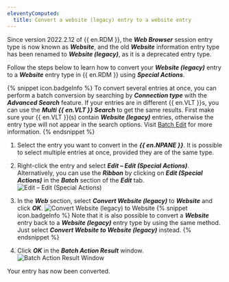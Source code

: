 ```yaml
---
eleventyComputed:
  title: Convert a website (legacy) entry to a website entry
---
```

Since version 2022.2.12 of {{ en.RDM }}, the ***Web Browser*** session entry type is now known as ***Website***, and the old ***Website*** information entry type has been renamed to ***Website (legacy)***, as it is a deprecated entry type.

Follow the steps below to learn how to convert your ***Website (legacy)*** entry to a ***Website*** entry type in {{ en.RDM }} using ***Special Actions***.

{% snippet icon.badgeInfo %}
To convert several entries at once, you can perform a batch conversion by searching by ***Connection type*** with the ***Advanced Search*** feature. If your entries are in different {{ en.VLT }}s, you can use the ***Multi {{ en.VLT }} Search*** to get the same results. First make sure your {{ en.VLT }}(s) contain ***Website (legacy)*** entries, otherwise the entry type will not appear in the search options. Visit [Batch Edit](/rdm/windows/commands/edit/batch/batch-edit/) for more information.
{% endsnippet %}

1. Select the entry you want to convert in the ***{{ en.NPANE }}***. It is possible to select multiple entries at once, provided they are of the same type.
1. Right-click the entry and select ***Edit – Edit (Special Actions)***. Alternatively, you can use the ***Ribbon*** by clicking on ***Edit (Special Actions)*** in the ***Batch*** section of the ***Edit*** tab.
![Edit – Edit (Special Actions)](https://cdnweb.devolutions.net/docs/en/kb/KB2076.png)
1. In the ***Web*** section, select ***Convert Website (legacy)*** to ***Website*** and click ***OK***.
![Convert Website (legacy) to Website](https://cdnweb.devolutions.net/docs/en/kb/KB2077.png)
{% snippet icon.badgeInfo %}
Note that it is also possible to convert a ***Website*** entry back to a ***Website (legacy)*** entry type by using the same method. Just select ***Convert Website to Website (legacy)*** instead.
{% endsnippet %}

4. Click ***OK*** in the ***Batch Action Result*** window.
![Batch Action Result Window](https://cdnweb.devolutions.net/docs/en/kb/KB2078.png)

Your entry has now been converted.
